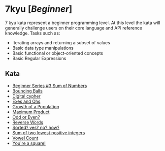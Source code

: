 # 7kyu [*Beginner*]
7 kyu kata represent a beginner programming level. At this level the kata will generally challenge users on their core language and API reference knowledge. Tasks such as:  
- Iterating arrays and returning a subset of values  
- Basic data type manipulations  
- Basic functional or object-oriented concepts  
- Basic Regular Expressions

## Kata

- [Beginner Series #3 Sum of Numbers](https://www.codewars.com/kata/55f2b110f61eb01779000053)
- [Bouncing Balls](https://www.codewars.com/kata/5544c7a5cb454edb3c000047)
- [Digital cypher](https://www.codewars.com/kata/592e830e043b99888600002d)
- [Exes and Ohs](https://www.codewars.com/kata/55908aad6620c066bc00002a)
- [Growth of a Population](https://www.codewars.com/kata/563b662a59afc2b5120000c6)
- [Maximum Product](https://www.codewars.com/kata/5a4138acf28b82aa43000117)
- [Odd or Even?](https://www.codewars.com/kata/5949481f86420f59480000e7)
- [Reverse Words](https://www.codewars.com/kata/5259b20d6021e9e14c0010d4)
- [Sorted? yes? no? how?](https://www.codewars.com/kata/580a4734d6df748060000045)
- [Sum of two lowest positive integers](https://www.codewars.com/kata/558fc85d8fd1938afb000014)
- [Vowel Count](https://www.codewars.com/kata/54ff3102c1bad923760001f3)
- [You're a square!](https://www.codewars.com/kata/54c27a33fb7da0db0100040e)
